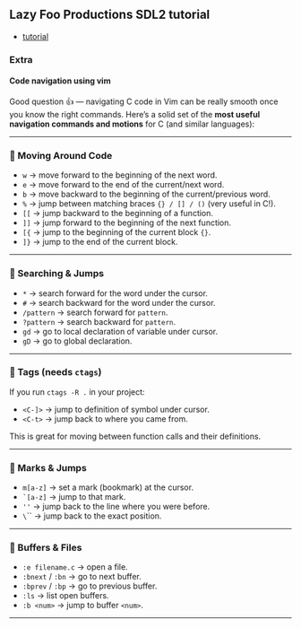 ## Lazy Foo Productions SDL2 tutorial

- [tutorial](https://lazyfoo.net/tutorials/SDL/index.php#Getting%20an%20Image%20on%20the%20Screen)


### Extra

#### Code navigation using vim

Good question 👍 — navigating C code in Vim can be really smooth once you know the right commands. Here’s a solid set of the **most useful navigation commands and motions** for C (and similar languages):

---

### 📌 Moving Around Code

* `w` → move forward to the beginning of the next word.
* `e` → move forward to the end of the current/next word.
* `b` → move backward to the beginning of the current/previous word.
* `%` → jump between matching braces `{} / [] / ()` (very useful in C!).
* `[[` → jump backward to the beginning of a function.
* `]]` → jump forward to the beginning of the next function.
* `[{` → jump to the beginning of the current block `{}`.
* `]}` → jump to the end of the current block.

---

### 📌 Searching & Jumps

* `*` → search forward for the word under the cursor.
* `#` → search backward for the word under the cursor.
* `/pattern` → search forward for `pattern`.
* `?pattern` → search backward for `pattern`.
* `gd` → go to local declaration of variable under cursor.
* `gD` → go to global declaration.

---

### 📌 Tags (needs `ctags`)

If you run `ctags -R .` in your project:

* `<C-]>` → jump to definition of symbol under cursor.
* `<C-t>` → jump back to where you came from.

This is great for moving between function calls and their definitions.

---

### 📌 Marks & Jumps

* `m[a-z]` → set a mark (bookmark) at the cursor.
* `` `[a-z] `` → jump to that mark.
* `''` → jump back to the line where you were before.
* `\`\`` → jump back to the exact position.

---

### 📌 Buffers & Files

* `:e filename.c` → open a file.
* `:bnext` / `:bn` → go to next buffer.
* `:bprev` / `:bp` → go to previous buffer.
* `:ls` → list open buffers.
* `:b <num>` → jump to buffer `<num>`.

---


